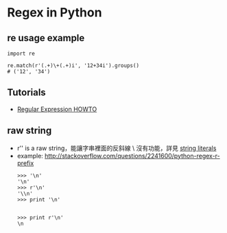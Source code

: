 # Regex in Python

## re usage example
```
import re

re.match(r'(.+)\+(.+)i', '12+34i').groups()
# ('12', '34')
```

## Tutorials
* [Regular Expression HOWTO](https://docs.python.org/2/howto/regex.html)

## raw string
* r'' is a raw string，能讓字串裡面的反斜線 \ 沒有功能，詳見 [string literals](https://docs.python.org/2/reference/lexical_analysis.html#string-literals)
* example:
  http://stackoverflow.com/questions/2241600/python-regex-r-prefix
  ```
  >>> '\n'
  '\n'
  >>> r'\n'
  '\\n'
  >>> print '\n'


  >>> print r'\n'
  \n
  ```

